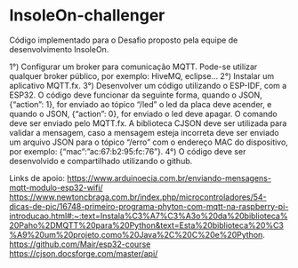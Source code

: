 # InsoleOn-challenger
Código implementado para o Desafio proposto pela equipe de desenvolvimento InsoleOn.

1°) Configurar um broker para comunicação MQTT. Pode-se utilizar qualquer broker público, por exemplo: HiveMQ, eclipse... 
2°) Instalar um aplicativo MQTT.fx.
3°) Desenvolver um código utilizando o ESP-IDF, com a ESP32. O código deve funcionar da seguinte forma, quando o JSON, {“action”: 1}, for enviado ao tópico “/led” o led da placa deve acender, e quando o JSON, {“action”: 0}, for enviado o led deve apagar. O comando deve ser enviado pelo MQTT.fx. A biblioteca CJSON deve ser utilizada para validar a mensagem, caso a mensagem esteja incorreta deve ser enviado um arquivo JSON para o tópico “/erro” com o endereço MAC do dispositivo, por exemplo: {“mac”:”ac:67:b2:95:fc:76”}.
4°) O código deve ser desenvolvido e compartilhado utilizando o github.

Links de apoio:
https://www.arduinoecia.com.br/enviando-mensagens-mqtt-modulo-esp32-wifi/
https://www.newtoncbraga.com.br/index.php/microcontroladores/54-dicas-de-pic/16748-primeiro-programa-phyton-com-mqtt-na-raspberry-pi-introducao.html#:~:text=Instala%C3%A7%C3%A3o%20da%20biblioteca%20Paho%2DMQTT%20para%20Python&text=Esta%20biblioteca%20%C3%A9%20um%20projeto,como%20Java%2C%20C%20e%20Python.
https://github.com/Mair/esp32-course
https://cjson.docsforge.com/master/api/
